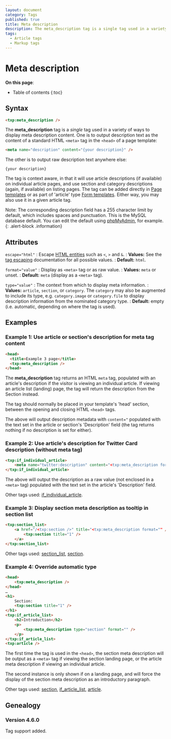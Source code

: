 ```yaml
---
layout: document
category: Tags
published: true
title: Meta description
description: The meta_description tag is a single tag used in a variety of ways to display meta description content.
tags:
  - Article tags
  - Markup tags
---
```


# Meta description

**On this page**:

* Table of contents
{:toc}

## Syntax

~~~ html
<txp:meta_description />
~~~

The **meta_description** tag is a *single* tag used in a variety of ways to display meta description content. One is to output description text as the content of a standard HTML `<meta>` tag in the `<head>` of a page template:

~~~ html
<meta name="description" content="{your description}" />
~~~

The other is to output raw description text anywhere else:

~~~
{your description}
~~~

The tag is context aware, in that it will use article descriptions (if available) on individual article pages, and use section and category descriptions (again, if available) on listing pages. The tag can be added directly in [Page templates](/themes/page-templates-explained) or as part of 'article' type [Form templates](/themes/form-templates-explained). Either way, you may also use it in a given article tag.

Note: The corresponding description field has a 255 character limit by default, which includes spaces and punctuation. This is the MySQL database default. You can edit the default using [phpMyAdmin](https://www.phpmyadmin.net), for example.
{: .alert-block .information}

## Attributes

`escape="html"`
: Escape [HTML entities](https://developer.mozilla.org/en-US/docs/Glossary/Entity) such as `<`, `>` and `&`.
: **Values:** See the [tag escaping](/tags/tag-basics/tag-escaping) documentation for all possible values.
: **Default:** `html`.

`format="value"`
: Display as `<meta>` tag or as raw value.
: **Values:** `meta` or unset.
: **Default:** `meta` (display as a `<meta>` tag).

`type="value"`
: The context from which to display meta information.
: **Values:** `article`, `section`, or `category`. The `category` may also be augmented to include its type, e.g. `category.image` or `category.file` to display description information from the nominated category type.
: **Default:** empty (i.e. automatic, depending on where the tag is used).

## Examples

### Example 1: Use article or section's description for meta tag content

~~~ html
<head>
  <title>Example 3 page</title>
  <txp:meta_description />
</head>
~~~

The **meta_description** tag returns an HTML `meta` tag, populated with an article's description if the visitor is viewing an individual article. If viewing an article list (landing) page, the tag will return the description from the Section instead.

The tag should normally be placed in your template's 'head' section, between the opening and closing HTML `<head>` tags.

The above will output description metadata with `content="` populated with the text set in the article or section's 'Description' field (the tag returns nothing if no description is set for either).

### Example 2: Use article's description for Twitter Card description (without meta tag)

~~~ html
<txp:if_individual_article>
    <meta name="twitter:description" content="<txp:meta_description format="" />" />
</txp:if_individual_article>
~~~

The above will output the description as a raw value (not enclosed in a `<meta>` tag) populated with the text set in the article's 'Description' field.

Other tags used: [if_individual_article](/tags/if_individual_article).

### Example 3: Display section meta description as tooltip in section list

~~~ html
<txp:section_list>
    <a href="/<txp:section />" title="<txp:meta_description format="" />">
        <txp:section title="1" />
    </a>
</txp:section_list>
~~~

Other tags used: [section_list](/tags/section_list), [section](/tags/section).

### Example 4: Override automatic type

~~~ html
<head>
    <txp:meta_description />
</head>
…
<h1>
    Section:
    <txp:section title="1" />
</h1>
<txp:if_article_list>
    <h2>Introduction</h2>
    <p>
        <txp:meta_description type="section" format="" />
    </p>
</txp:if_article_list>
<txp:article />
~~~

The first time the tag is used in the `<head>`, the section meta description will be output as a `<meta>` tag if viewing the section landing page, or the article meta description if viewing an individual article.

The second instance is only shown if on a landing page, and will force the display of the section meta description as an introductory paragraph.

Other tags used: [section](/tags/section), [if_article_list](/tags/if_article_list), [article](/tags/article).

## Genealogy

### Version 4.6.0

Tag support added.
